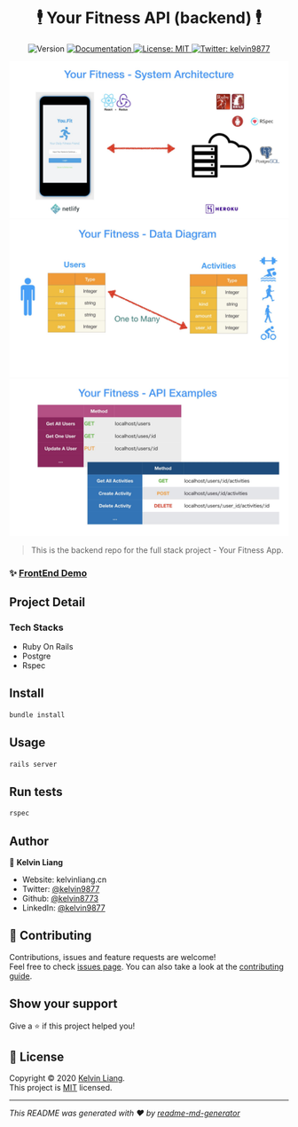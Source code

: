 <h1 align="center">🕴️ Your Fitness API (backend) 🕴️</h1>
<p align="center">
  <img alt="Version" src="https://img.shields.io/badge/version-1.0.0-blue.svg?cacheSeconds=2592000" />
  <a href="https://github.com/kelvin8773/your-fitness" target="_blank">
    <img alt="Documentation" src="https://img.shields.io/badge/documentation-yes-brightgreen.svg" />
  </a>
  <a href="https://github.com/kelvin8773/your-fitness-api/blob/master/LICENSE" target="_blank">
    <img alt="License: MIT" src="https://img.shields.io/badge/License-MIT-yellow.svg" />
  </a>
  <a href="https://twitter.com/kelvin9877" target="_blank">
    <img alt="Twitter: kelvin9877" src="https://img.shields.io/twitter/follow/kelvin9877.svg?style=social" />
  </a>
</p>

[![system-diagram](./docs/your-fitness-docs.002.jpeg)](https://youfit.netlify.com)
[![Data-Diagram](./docs/your-fitness-docs.005.jpeg)](https://youfit.netlify.com)
[![API-Examples](./docs/your-fitness-docs.006.jpeg)](https://youfit.netlify.com)

> This is the backend repo for the full stack project - Your Fitness App.

### ✨ [FrontEnd Demo](https://youfit.netlify.com/)

## Project Detail

### Tech Stacks
* Ruby On Rails
* Postgre
* Rspec

## Install

```sh
bundle install
```

## Usage

```sh
rails server
```

## Run tests

```sh
rspec
```

## Author

👤 **Kelvin Liang**

* Website: kelvinliang.cn
* Twitter: [@kelvin9877](https://twitter.com/kelvin9877)
* Github: [@kelvin8773](https://github.com/kelvin8773)
* LinkedIn: [@kelvin9877](https://linkedin.com/in/kelvin9877)

## 🤝 Contributing

Contributions, issues and feature requests are welcome!<br />Feel free to check [issues page](https://github.com/kelvin8773/your-fitness-api/issues). You can also take a look at the [contributing guide](https://github.com/kelvin8773/your-fitness-api/pulls).

## Show your support

Give a ⭐️ if this project helped you!

## 📝 License

Copyright © 2020 [Kelvin Liang](https://github.com/kelvin8773).<br />
This project is [MIT](https://github.com/kelvin8773/your-fitness-api/blob/master/LICENSE) licensed.

***
_This README was generated with ❤️ by [readme-md-generator](https://github.com/kefranabg/readme-md-generator)_